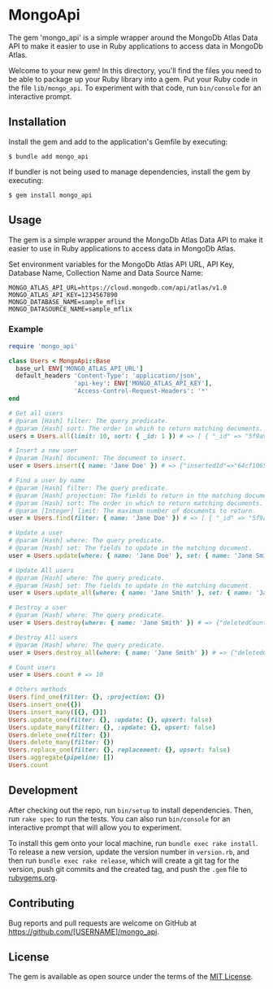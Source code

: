 # MongoApi

The gem 'mongo_api' is a simple wrapper around the MongoDb Atlas Data API to make it easier to use in Ruby applications to access data in MongoDb Atlas.

Welcome to your new gem! In this directory, you'll find the files you need to be able to package up your Ruby library into a gem. Put your Ruby code in the file `lib/mongo_api`. To experiment with that code, run `bin/console` for an interactive prompt.

## Installation

Install the gem and add to the application's Gemfile by executing:

    $ bundle add mongo_api

If bundler is not being used to manage dependencies, install the gem by executing:

    $ gem install mongo_api

## Usage

The gem is a simple wrapper around the MongoDb Atlas Data API to make it easier to use in Ruby applications to access data in MongoDb Atlas.

Set environment variables for the MongoDb Atlas API URL, API Key, Database Name, Collection Name and Data Source Name:

```env
MONGO_ATLAS_API_URL=https://cloud.mongodb.com/api/atlas/v1.0
MONGO_ATLAS_API_KEY=1234567890
MONGO_DATABASE_NAME=sample_mflix
MONGO_DATASOURCE_NAME=sample_mflix
```

### Example

```ruby
require 'mongo_api'

class Users < MongoApi::Base
  base_url ENV['MONGO_ATLAS_API_URL']
  default_headers 'Content-Type': 'application/json',
                  'api-key': ENV['MONGO_ATLAS_API_KEY'],
                  'Access-Control-Request-Headers': '*'
end

# Get all users
# @param [Hash] filter: The query predicate.
# @param [Hash] sort: The order in which to return matching documents.
users = Users.all(limit: 10, sort: { _id: 1 }) # => [ { "_id" => "5f9a9a9a9a9a9a9a9a9a9a9a", "name" => "John Doe" }, ... ]

# Insert a new user
# @param [Hash] document: The document to insert.
user = Users.insert({ name: 'Jane Doe' }) # => {"insertedId"=>"64cf1065f549de65c4908375"}

# Find a user by name
# @param [Hash] filter: The query predicate.
# @param [Hash] projection: The fields to return in the matching document.
# @param [Hash] sort: The order in which to return matching documents.
# @param [Integer] limit: The maximum number of documents to return.
user = Users.find(filter: { name: 'Jane Doe' }) # => [ { "_id" => "5f9a9a9a9a9a9a9a9a9a9a9a", "name" => "Jane Doe" } ]

# Update a user
# @param [Hash] where: The query predicate.
# @param [Hash] set: The fields to update in the matching document.
user = Users.update(where: { name: 'Jane Doe' }, set: { name: 'Jane Smith' }) # => {"matchedCount"=>1, "modifiedCount"=>1}

# Update All users
# @param [Hash] where: The query predicate.
# @param [Hash] set: The fields to update in the matching document.
user = Users.update_all(where: { name: 'Jane Smith' }, set: { name: 'Jane Doe' }) # => {"matchedCount"=>1, "modifiedCount"=>1}

# Destroy a user
# @param [Hash] where: The query predicate.
user = Users.destroy(where: { name: 'Jane Smith' }) # => {"deletedCount"=>1}

# Destroy All users
# @param [Hash] where: The query predicate.
user = Users.destroy_all(where: { name: 'Jane Smith' }) # => {"deletedCount"=>1}    

# Count users
user = Users.count # => 10

# Others methods
Users.find_one(filter: {}, :projection: {})
Users.insert_one({})
Users.insert_many([{}, {}])
Users.update_one(filter: {}, :update: {}, upsert: false)
Users.update_many(filter: {}, :update: {}, upsert: false)
Users.delete_one(filter: {})
Users.delete_many(filter: {})
Users.replace_one(filter: {}, replacement: {}, upsert: false)
Users.aggregate(pipeline: [])
Users.count
```

## Development

After checking out the repo, run `bin/setup` to install dependencies. Then, run `rake spec` to run the tests. You can also run `bin/console` for an interactive prompt that will allow you to experiment.

To install this gem onto your local machine, run `bundle exec rake install`. To release a new version, update the version number in `version.rb`, and then run `bundle exec rake release`, which will create a git tag for the version, push git commits and the created tag, and push the `.gem` file to [rubygems.org](https://rubygems.org).

## Contributing

Bug reports and pull requests are welcome on GitHub at https://github.com/[USERNAME]/mongo_api.

## License

The gem is available as open source under the terms of the [MIT License](https://opensource.org/licenses/MIT).
